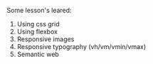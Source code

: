 Some lesson's leared:

1. Using css grid
2. Using flexbox
3. Responsive images
4. Responsive typography (vh/vm/vmin/vmax)
5. Semantic web
